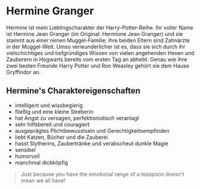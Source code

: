 # Hermine Granger
Hermine ist mein Lieblingscharakter der Harry-Potter-Reihe. Ihr voller Name ist Hermine Jean Granger (im Original: Hermione Jean Granger) und sie stammt aus einer reinen Muggel-Familie; ihre beiden Eltern sind Zahnärzte in der Muggel-Welt. Umso verwunderlicher ist es, dass sie sich durch ihr vielschichtiges und tiefgründiges Wissen von vielen angehenden Hexen und Zauberern in Hogwarts bereits vom ersten Tag an abhebt. Genau wie ihre zwei besten Freunde Harry Potter und Ron Weasley gehört sie dem Hause Gryffindor an.
## Hermine's Charaktereigenschaften
* intelligent und wissbegierig
* fließig und eine kleine Streberin
* hat Angst zu versagen, perfektionistisch veranlagt
* sehr hilfsbereit und couragiert
* ausgeprägtes Plichtbewusstsein und Gerechtigkeitsempfinden
* liebt Katzen, Bücher und die Zauberei
* hasst Slytherins, Zaubertränke und verabscheut dunkle Magie
* sensibel
* humorvoll
* manchmal dickköpfig

>Just because you have the emotional range of a teaspoon doesn't mean we all have!
